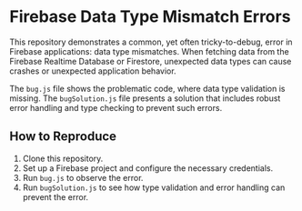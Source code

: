 # Firebase Data Type Mismatch Errors

This repository demonstrates a common, yet often tricky-to-debug, error in Firebase applications: data type mismatches.  When fetching data from the Firebase Realtime Database or Firestore, unexpected data types can cause crashes or unexpected application behavior.

The `bug.js` file shows the problematic code, where data type validation is missing. The `bugSolution.js` file presents a solution that includes robust error handling and type checking to prevent such errors.

## How to Reproduce

1.  Clone this repository.
2.  Set up a Firebase project and configure the necessary credentials.
3.  Run `bug.js` to observe the error.
4.  Run `bugSolution.js` to see how type validation and error handling can prevent the error.